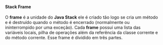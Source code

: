#### Stack Frame


O **frame** é a unidade do **Java Stack** ele é criado tão logo se cria um método e é destruído quando o método é encerrado (normalmente ou ininterrompido por uma exceção). Cada **frame** possui uma lista das variáveis locais, pilha de operações além da referência da classe corrente e do método corrente. Esse frame é dividido em três partes.
